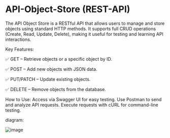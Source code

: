 # API-Object-Store (REST-API)

The API Object Store is a RESTful API that allows users to manage and store objects using standard HTTP methods. It supports full CRUD operations (Create, Read, Update, Delete), making it useful for testing and learning API interactions.

Key Features:  

✅ GET – Retrieve objects or a specific object by ID.  

✅ POST – Add new objects with JSON data.  

✅ PUT/PATCH – Update existing objects.  

✅ DELETE – Remove objects from the database.  


How to Use:
Access via Swagger UI for easy testing.
Use Postman to send and analyze API requests.
Execute requests with cURL for command-line testing.

diagram:

![image](https://github.com/user-attachments/assets/1b76926c-44ae-4d5f-a91f-05dde7ff70f9)
